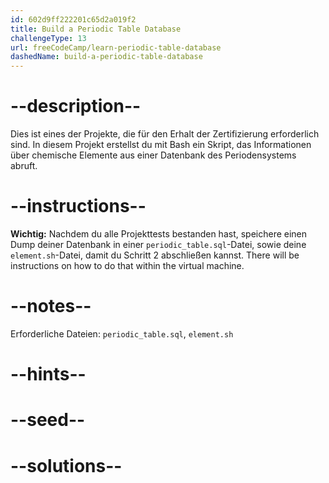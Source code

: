 ```yaml
---
id: 602d9ff222201c65d2a019f2
title: Build a Periodic Table Database
challengeType: 13
url: freeCodeCamp/learn-periodic-table-database
dashedName: build-a-periodic-table-database
---
```


# --description--

Dies ist eines der Projekte, die für den Erhalt der Zertifizierung erforderlich sind. In diesem Projekt erstellst du mit Bash ein Skript, das Informationen über chemische Elemente aus einer Datenbank des Periodensystems abruft.

# --instructions--

**Wichtig:** Nachdem du alle Projekttests bestanden hast, speichere einen Dump deiner Datenbank in einer `periodic_table.sql`-Datei, sowie deine `element.sh`-Datei, damit du Schritt 2 abschließen kannst. There will be instructions on how to do that within the virtual machine.

# --notes--

Erforderliche Dateien: `periodic_table.sql`, `element.sh`

# --hints--

# --seed--

# --solutions--
